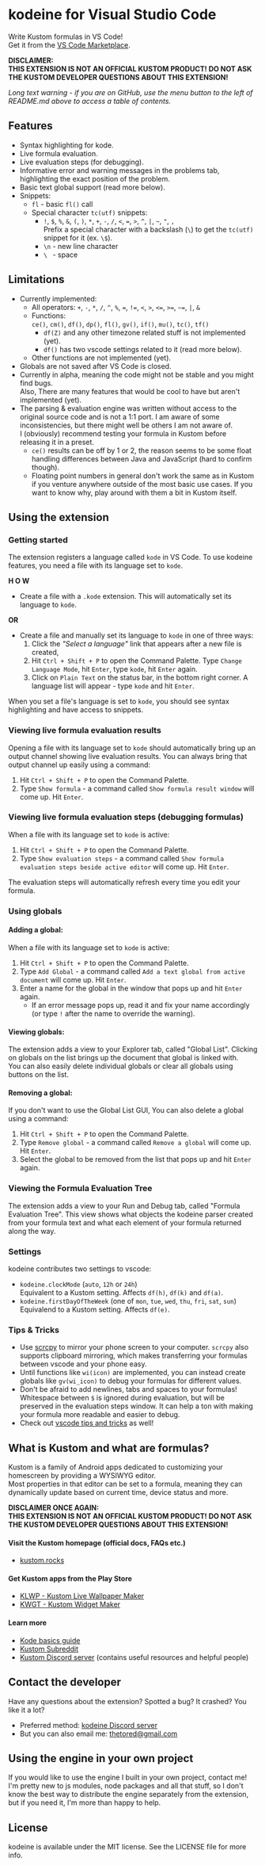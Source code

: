 # kodeine for Visual Studio Code

Write Kustom formulas in VS Code!  
Get it from the [VS Code Marketplace](https://marketplace.visualstudio.com/items?itemName=tored.kodeine).

**DISCLAIMER:**  
**THIS EXTENSION IS NOT AN OFFICIAL KUSTOM PRODUCT! DO NOT ASK THE KUSTOM DEVELOPER QUESTIONS ABOUT THIS EXTENSION!**

*Long text warning - if you are on GitHub, use the menu button to the left of README.md above to access a table of contents.*

## Features

- Syntax highlighting for kode.
- Live formula evaluation.
- Live evaluation steps (for debugging).
- Informative error and warning messages in the problems tab, highlighting the exact position of the problem.
- Basic text global support (read more below).
- Snippets:
    - `fl` - basic `fl()` call
    - Special character `tc(utf)` snippets:
        - `!`, `$`, `%`, `&`, `(`, `)`, `*`, `+`, `-`, `/`, `<`, `=`, `>`, `^`, `|`, `~`, `"`, `,`  
        Prefix a special character with a backslash (`\`) to get the `tc(utf)` snippet for it (ex. `\$`).
        - `\n` - new line character
        - `\ ` - space


## Limitations

- Currently implemented:
    - All operators: `+`, `-`, `*`, `/`, `^`, `%`, `=`, `!=`, `<`, `>`, `<=`, `>=`, `~=`, `|`, `&`
    - Functions:  
    `ce()`, `cm()`, `df()`, `dp()`, `fl()`, `gv()`, `if()`, `mu()`, `tc()`, `tf()`
        - `df(Z)` and any other timezone related stuff is not implemented (yet).
        - `df()` has two vscode settings related to it (read more below).
    - Other functions are not implemented (yet).
- Globals are not saved after VS Code is closed.
- Currently in alpha, meaning the code might not be stable and you might find bugs.  
Also, There are many features that would be cool to have but aren't implemented (yet).
- The parsing & evaluation engine was written without access to the original source code and is not a 1:1 port. I am aware of some inconsistencies, but there might well be others I am not aware of.  
I (obviously) recommend testing your formula in Kustom before releasing it in a preset.
    - `ce()` results can be off by 1 or 2, the reason seems to be some float handling differences between Java and JavaScript (hard to confirm though).
    - Floating point numbers in general don't work the same as in Kustom if you venture anywhere outside of the most basic use cases. If you want to know why, play around with them a bit in Kustom itself.



## Using the extension


### Getting started

The extension registers a language called `kode` in VS Code.
To use kodeine features, you need a file with its language set to `kode`.

**H O W**  

- Create a file with a `.kode` extension. This will automatically set its language to `kode`.

**OR**

- Create a file and manually set its language to `kode` in one of three  ways:
    1. Click the *"Select a language"* link that appears after a new file is created,
    2. Hit `Ctrl + Shift + P` to open the Command Palette. Type `Change Language Mode`, hit `Enter`, type `kode`, hit `Enter` again.
    3. Click on `Plain Text` on the status bar, in the bottom right corner. A language list will appear - type `kode` and hit `Enter`.

When you set a file's language is set to `kode`, you should see syntax highlighting and have access to snippets.

### Viewing live formula evaluation results

Opening a file with its language set to `kode` should automatically bring up an output channel showing live evaluation results. You can always bring that output channel up easily using a command:

1. Hit `Ctrl + Shift + P` to open the Command Palette.
2. Type `Show formula` - a command called `Show formula result window` will come up. Hit `Enter`.

### Viewing live formula evaluation steps (debugging formulas)

When a file with its language set to `kode` is active:

1. Hit `Ctrl + Shift + P` to open the Command Palette. 
2. Type `Show evaluation steps` - a command called `Show formula evaluation steps beside active editor` will come up. Hit `Enter`. 

The evaluation steps will automatically refresh every time you edit your formula.

### Using globals

#### Adding a global:

When a file with its language set to `kode` is active:

1. Hit `Ctrl + Shift + P` to open the Command Palette. 
2. Type `Add Global` - a command called `Add a text global from active document` will come up. Hit `Enter`.
3. Enter a name for the global in the window that pops up and hit `Enter` again. 
    + If an error message pops up, read it and fix your name accordingly (or type `!` after the name to override the warning).

#### Viewing globals:

The extension adds a view to your Explorer tab, called "Global List". Clicking on globals on the list brings up the document that global is linked with.  
You can also easily delete individual globals or clear all globals using buttons on the list.


#### Removing a global:

If you don't want to use the Global List GUI, You can also delete a global using a command:

1. Hit `Ctrl + Shift + P` to open the Command Palette.
2. Type `Remove global` - a command called `Remove a global` will come up. Hit `Enter`.
3. Select the global to be removed from the list that pops up and hit `Enter` again.


### Viewing the Formula Evaluation Tree

The extension adds a view to your Run and Debug tab, called "Formula Evaluation Tree". This view shows what objects the kodeine parser created from your formula text and what each element of your formula returned along the way.


### Settings

kodeine contributes two settings to vscode:
- `kodeine.clockMode` (`auto`, `12h` or `24h`)  
Equivalent to a Kustom setting. Affects `df(h)`, `df(k)` and `df(a)`.
- `kodeine.firstDayOfTheWeek` (one of `mon`, `tue`, `wed`, `thu`, `fri`, `sat`, `sun`)  
Equivalend to a Kustom setting. Affects `df(e)`.


### Tips & Tricks

- Use [scrcpy](https://github.com/Genymobile/scrcpy) to mirror your phone screen to your computer. `scrcpy` also supports clipboard mirroring, which makes transferring your formulas between vscode and your phone easy.
- Until functions like `wi(icon)` are implemented, you can instead create globals like `gv(wi_icon)` to debug your formulas for different values.
- Don't be afraid to add newlines, tabs and spaces to your formulas!  
Whitespace between `$` is ignored during evaluation, but will be preserved in the evaluation steps window. It can help a ton with making your formula more readable and easier to debug.
- Check out [vscode tips and tricks](https://github.com/microsoft/vscode-tips-and-tricks/blob/master/README.md) as well!


## What is Kustom and what are formulas?

Kustom is a family of Android apps dedicated to customizing your homescreen by providing a WYSIWYG editor.  
Most properties in that editor can be set to a formula, meaning they can dynamically update based on current time, device status and more.

**DISCLAIMER ONCE AGAIN:**  
**THIS EXTENSION IS NOT AN OFFICIAL KUSTOM PRODUCT! DO NOT ASK THE KUSTOM DEVELOPER QUESTIONS ABOUT THIS EXTENSION!**

#### Visit the Kustom homepage (official docs, FAQs etc.)

- [kustom.rocks](https://kustom.rocks/)

#### Get Kustom apps from the Play Store

- [KLWP - Kustom Live Wallpaper Maker](https://play.google.com/store/apps/details?id=org.kustom.wallpaper)
- [KWGT - Kustom Widget Maker](https://play.google.com/store/apps/details?id=org.kustom.widget)

#### Learn more

- [Kode basics guide](https://docs.google.com/document/d/1Uv3UkTWrSWKEuVVZR0wDYYNrplR99GoRLO0p5m3n6aM/edit)
- [Kustom Subreddit](https://www.reddit.com/r/kustom)
- [Kustom Discord server](https://discord.gg/XhDkh3SFNt) (contains useful resources and helpful people)


## Contact the developer

Have any questions about the extension? Spotted a bug? It crashed? You like it a lot?
- Preferred method: [kodeine Discord server](https://discord.gg/ZPvjV7sxEP)
- But you can also email me: [thetored@gmail.com](mailto:thetored@gmail.com)

## Using the engine in your own project

If you would like to use the engine I built in your own project, contact me! I'm pretty new to js modules, node packages and all that stuff, so I don't know the best way to distribute the engine separately from the extension, but if you need it, I'm more than happy to help.

## License

kodeine is available under the MIT license. See the LICENSE file for more info.
